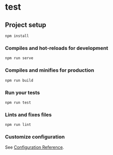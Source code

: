 # test

## Project setup

```terminal
npm install
```

### Compiles and hot-reloads for development

```terminal
npm run serve
```

### Compiles and minifies for production

```terminal
npm run build
```

### Run your tests

```terminal
npm run test
```

### Lints and fixes files

```terminal
npm run lint
```

### Customize configuration

See [Configuration Reference](https://cli.vuejs.org/config/).
